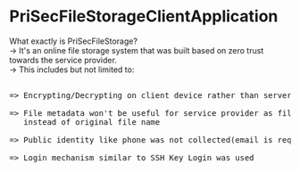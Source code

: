 # PriSecFileStorageClientApplication

What exactly is PriSecFileStorage?
  <br>-> It's an online file storage system that was built based on zero trust towards the service provider.
  <br>-> This includes but not limited to:
<pre>
    <br>=> Encrypting/Decrypting on client device rather than server
    <br>=> File metadata won't be useful for service provider as file content and a random file name was sent 
   instead of original file name
    <br>=> Public identity like phone was not collected(email is required by PayPal)
    <br>=> Login mechanism similar to SSH Key Login was used
</pre>
